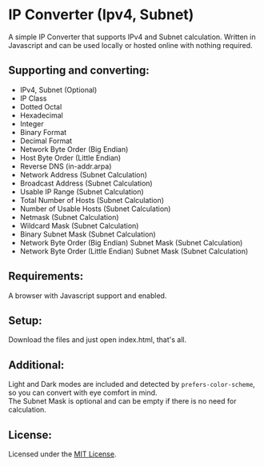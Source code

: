 # IP Converter (Ipv4, Subnet)
A simple IP Converter that supports IPv4 and Subnet calculation. Written in Javascript and can be used locally or hosted online with nothing required.

## Supporting and converting:
- IPv4, Subnet (Optional)
- IP Class
- Dotted Octal
- Hexadecimal
- Integer
- Binary Format
- Decimal Format
- Network Byte Order (Big Endian)
- Host Byte Order (Little Endian)
- Reverse DNS (in-addr.arpa)
- Network Address (Subnet Calculation)
- Broadcast Address (Subnet Calculation)
- Usable IP Range (Subnet Calculation)
- Total Number of Hosts (Subnet Calculation)
- Number of Usable Hosts (Subnet Calculation)
- Netmask (Subnet Calculation)
- Wildcard Mask (Subnet Calculation)
- Binary Subnet Mask (Subnet Calculation)
- Network Byte Order (Big Endian) Subnet Mask (Subnet Calculation)
- Network Byte Order (Little Endian) Subnet Mask (Subnet Calculation)

## Requirements:
A browser with Javascript support and enabled.

## Setup:
Download the files and just open index.html, that's all.

## Additional:
Light and Dark modes are included and detected by `prefers-color-scheme`, so you can convert with eye comfort in mind.
\
The Subnet Mask is optional and can be empty if there is no need for calculation.

## License:
Licensed under the [MIT License](LICENSE).